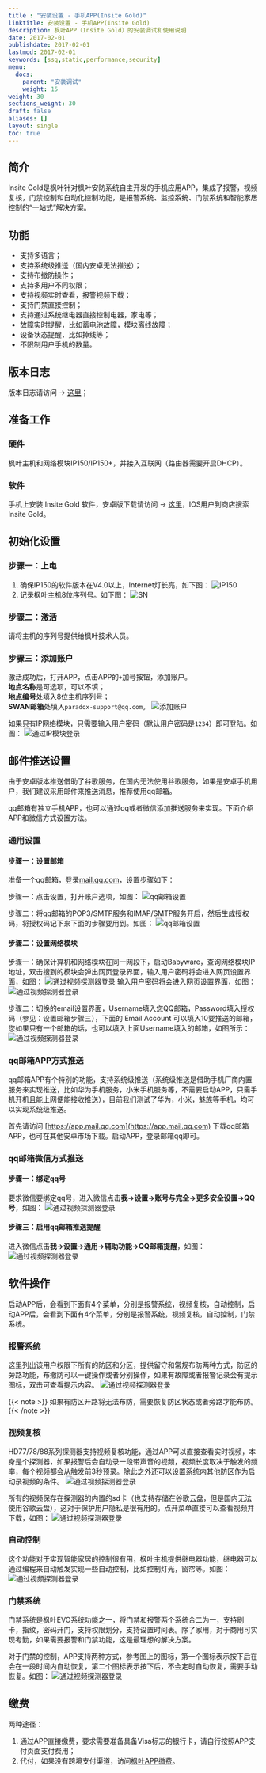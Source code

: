 ```yaml
---
title : "安装设置 - 手机APP(Insite Gold)"
linktitle: 安装设置 - 手机APP(Insite Gold)
description: 枫叶APP（Insite Gold）的安装调试和使用说明
date: 2017-02-01
publishdate: 2017-02-01
lastmod: 2017-02-01
keywords: [ssg,static,performance,security]
menu:
  docs:
    parent: "安装调试"
    weight: 15
weight: 30
sections_weight: 30
draft: false
aliases: []
layout: single
toc: true
---
```


## 简介

Insite Gold是枫叶针对枫叶安防系统自主开发的手机应用APP，集成了报警，视频复核，门禁控制和自动化控制功能，是报警系统、监控系统、门禁系统和智能家居控制的“一站式”解决方案。

## 功能

- 支持多语言；
- 支持系统级推送（国内安卓无法推送）；
- 支持布撤防操作；
- 支持多用户不同权限；
- 支持视频实时查看，报警视频下载；
- 支持门禁直接控制；
- 支持通过系统继电器直接控制电器，家电等；
- 故障实时提醒，比如蓄电池故障，模块离线故障；
- 设备状态提醒，比如掉线等；
- 不限制用户手机的数量。

## 版本日志

版本日志请访问 → [这里](https://senboll.com/zh-hans/product-detail/95)；
  
## 准备工作

### 硬件

枫叶主机和网络模块IP150/IP150+，并接入互联⽹（路由器需要开启DHCP）。

### 软件

手机上安装 Insite Gold 软件，安卓版下载请访问 → [这里](https://senboll.com/zh-hans/product-detail/95)，IOS用户到商店搜索Insite Gold。

## 初始化设置

### 步骤一：上电

1. 确保IP150的软件版本在V4.0以上，Internet灯长亮，如下图：
![IP150](images/ip150.png)
2. 记录枫叶主机8位序列号。如下图：
![SN](images/sn.png)

### 步骤二：激活

请将主机的序列号提供给枫叶技术人员。

### 步骤三：添加账户

激活成功后，打开APP，点击APP的`+`加号按钮，添加账户。  
**地点名称**是可选项，可以不填；  
**地点编号**处填入8位主机序列号；  
**SWAN邮箱**处填入`paradox-support@qq.com`。
![添加账户](images/add-account.png)

如果只有IP网络模块，只需要输入用户密码（默认用户密码是`1234`）即可登陆。如图：
![通过IP模块登录](images/login-ip-module.png)

## 邮件推送设置

由于安卓版本推送借助了谷歌服务，在国内无法使用谷歌服务，如果是安卓手机用户，我们建议采用邮件来推送消息，推荐使用qq邮箱。

qq邮箱有独立手机APP，也可以通过qq或者微信添加推送服务来实现。下面介绍APP和微信方式设置方法。

### 通用设置

#### 步骤一：设置邮箱

准备一个qq邮箱，登录[mail.qq.com](https://mail.qq.com)，设置步骤如下：

步骤一：点击设置，打开账户选项，如图：
![qq邮箱设置](images/qqemail-set1.png)

步骤二：将qq邮箱的POP3/SMTP服务和IMAP/SMTP服务开启，然后生成授权码，将授权码记下来下面的步骤要用到。如图：
![qq邮箱设置](images/qqemail-set2.png)

#### 步骤二：设置网络模块

步骤一：确保计算机和网络模块在同一网段下，启动Babyware，查询网络模块IP地址，双击搜到的模块会弹出网页登录界面，输入用户密码将会进入网页设置界面，如图：
![通过视频探测器登录](images/ip-moudle-set1.png)
输入用户密码将会进入网页设置界面，如图：
![通过视频探测器登录](images/ip-moudle-set2.png)

步骤二：切换的email设置界面，Username填入您QQ邮箱，Password填入授权码（参见：设置邮箱步骤三），下面的 Email Account 可以填入10要推送的邮箱，您如果只有一个邮箱的话，也可以填入上面Username填入的邮箱，如图所示：
![通过视频探测器登录](images/ip-moudle-set3.png)

### qq邮箱APP方式推送

qq邮箱APP有个特别的功能，支持系统级推送（系统级推送是借助手机厂商内置服务来实现推送，比如华为手机服务，小米手机服务等，不需要启动APP，只需手机开机且能上网便能接收推送），目前我们测试了华为，小米，魅族等手机，均可以实现系统级推送。

首先请访问 [https://app.mail.qq.com](https://app.mail.qq.com) 下载qq邮箱APP，也可在其他安卓市场下载。启动APP，登录邮箱qq即可。

### qq邮箱微信方式推送

#### 步骤一：绑定qq号

要求微信要绑定qq号，进入微信点击**我→设置→账号与完全→更多安全设置→QQ号**，如图：
![通过视频探测器登录](images/wechat-set1.png)

#### 步骤三：启用qq邮箱推送提醒

进入微信点击**我→设置→通用→辅助功能→QQ邮箱提醒**，如图：
![通过视频探测器登录](images/wechat-set2.png)

## 软件操作

启动APP后，会看到下面有4个菜单，分别是报警系统，视频复核，自动控制，启动APP后，会看到下面有4个菜单，分别是报警系统，视频复核，自动控制，门禁系统。

### 报警系统

这里列出该用户权限下所有的防区和分区，提供留守和常规布防两种方式，防区的旁路功能，布撤防可以一键操作或者分别操作，如果有故障或者报警记录会有提示图标，双击可查看提示内容。
![通过视频探测器登录](images/app-use1.png)

{{< note >}}
如果有防区开路将无法布防，需要恢复防区状态或者旁路才能布防。
{{< /note >}}

### 视频复核

HD77/78/88系列探测器支持视频复核功能，通过APP可以直接查看实时视频，本身是个探测器，如果报警后会自动录一段带声音的视频，视频长度取决于触发的频率，每个视频都会从触发前3秒预录。除此之外还可以设置系统内其他防区作为启动录视频的条件。
![通过视频探测器登录](images/app-use2.png)

所有的视频保存在探测器的内置的sd卡（也支持存储在谷歌云盘，但是国内无法使用谷歌云盘），这对于保护用户隐私是很有用的。点开菜单直接可以查看视频并下载，如图：
![通过视频探测器登录](images/app-use3.png)

### 自动控制

这个功能对于实现智能家居的控制很有用，枫叶主机提供继电器功能，继电器可以通过编程来自动触发实现一些自动控制，比如控制灯光，窗帘等。如图：
![通过视频探测器登录](images/app-use4.png)

### 门禁系统

门禁系统是枫叶EVO系统功能之一，将门禁和报警两个系统合二为一，支持刷卡，指纹，密码开门，支持权限划分，支持设置时间表。除了家用，对于商用可实现考勤，如果需要报警和门禁功能，这是最理想的解决方案。

对于门禁的控制，APP支持两种方式，参考图上的图标，第一个图标表示按下后在会在一段时间内自动恢复，第二个图标表示按下后，不会定时自动恢复，需要手动恢复。如图：
![通过视频探测器登录](images/app-use5.png)

## 缴费

两种途径：

1. 通过APP直接缴费，要求需要准备具备Visa标志的银行卡，请自行按照APP支付页面支付费用；
2. 代付，如果没有跨境⽀付渠道，访问[枫叶APP缴费](http://support.senboll.com:8888/swan)。
